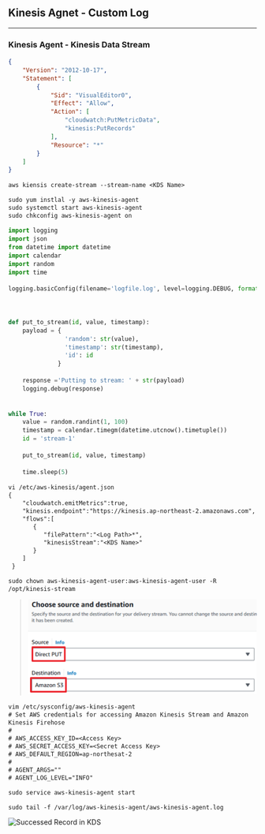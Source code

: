 ## Kinesis Agnet - Custom Log
---
### Kinesis Agent - Kinesis Data Stream
```json
{
    "Version": "2012-10-17",
    "Statement": [
        {
            "Sid": "VisualEditor0",
            "Effect": "Allow",
            "Action": [
                "cloudwatch:PutMetricData",
                "kinesis:PutRecords"
            ],
            "Resource": "*"
        }
    ]
}
```

```shell
aws kiensis create-stream --stream-name <KDS Name>
```

```shell
sudo yum instlal -y aws-kinesis-agent
sudo systemctl start aws-kinesis-agent
sudo chkconfig aws-kinesis-agent on
```

```python
import logging
import json
from datetime import datetime
import calendar
import random
import time

logging.basicConfig(filename='logfile.log', level=logging.DEBUG, format='%(asctime)s %(message)s')



def put_to_stream(id, value, timestamp):
    payload = {
                'random': str(value),
                'timestamp': str(timestamp),
                'id': id
              }

    response ='Putting to stream: ' + str(payload)
    logging.debug(response)


while True:
    value = random.randint(1, 100)
    timestamp = calendar.timegm(datetime.utcnow().timetuple())
    id = 'stream-1'

    put_to_stream(id, value, timestamp)

    time.sleep(5)
```

```shell
vi /etc/aws-kinesis/agent.json
{
    "cloudwatch.emitMetrics":true,
    "kinesis.endpoint":"https://kinesis.ap-northeast-2.amazonaws.com",
    "flows":[
       {
          "filePattern":"<Log Path>*",
          "kinesisStream":"<KDS Name>"
       }
    ]
 }
```

```shell
sudo chown aws-kinesis-agent-user:aws-kinesis-agent-user -R /opt/kinesis-stream
```
> ![filePattern User](https://github.com/IlIllIlllIllll/AWS/raw/main/EC2/kinesis-agent/img/image-1.png)

```shell
vim /etc/sysconfig/aws-kinesis-agent
# Set AWS credentials for accessing Amazon Kinesis Stream and Amazon Kinesis Firehose
#
# AWS_ACCESS_KEY_ID=<Access Key>
# AWS_SECRET_ACCESS_KEY=<Secret Access Key>
# AWS_DEFAULT_REGION=ap-northesat-2
#
# AGENT_ARGS=""
# AGENT_LOG_LEVEL="INFO"
```

```shell
sudo service aws-kinesis-agent start
```

```shell
sudo tail -f /var/log/aws-kinesis-agent/aws-kinesis-agent.log
```
![Successed Record in KDS](https://github.com/IlIllIlllIllll/AWS/raw/main/EC2/kinesis-agent/img/image-2.png)